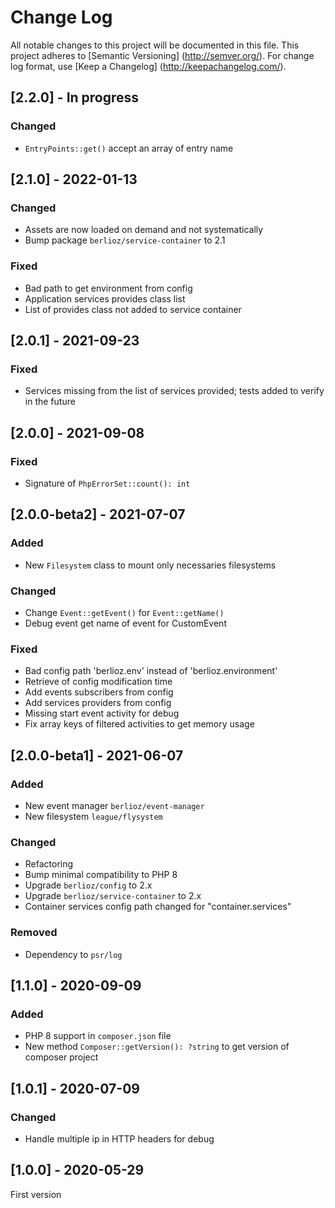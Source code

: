 # Change Log

All notable changes to this project will be documented in this file. This project adheres
to [Semantic Versioning] (http://semver.org/). For change log format,
use [Keep a Changelog] (http://keepachangelog.com/).

## [2.2.0] - In progress

### Changed

- `EntryPoints::get()` accept an array of entry name

## [2.1.0] - 2022-01-13

### Changed

- Assets are now loaded on demand and not systematically
- Bump package `berlioz/service-container` to 2.1

### Fixed

- Bad path to get environment from config
- Application services provides class list
- List of provides class not added to service container

## [2.0.1] - 2021-09-23

### Fixed

- Services missing from the list of services provided; tests added to verify in the future

## [2.0.0] - 2021-09-08

### Fixed

- Signature of `PhpErrorSet::count(): int`

## [2.0.0-beta2] - 2021-07-07

### Added

- New `Filesystem` class to mount only necessaries filesystems

### Changed

- Change `Event::getEvent()` for `Event::getName()`
- Debug event get name of event for CustomEvent

### Fixed

- Bad config path 'berlioz.env' instead of 'berlioz.environment'
- Retrieve of config modification time
- Add events subscribers from config
- Add services providers from config
- Missing start event activity for debug
- Fix array keys of filtered activities to get memory usage

## [2.0.0-beta1] - 2021-06-07

### Added

- New event manager `berlioz/event-manager`
- New filesystem `league/flysystem`

### Changed

- Refactoring
- Bump minimal compatibility to PHP 8
- Upgrade `berlioz/config` to 2.x
- Upgrade `berlioz/service-container` to 2.x
- Container services config path changed for "container.services"

### Removed

- Dependency to `psr/log`

## [1.1.0] - 2020-09-09

### Added

- PHP 8 support in `composer.json` file
- New method `Composer::getVersion(): ?string` to get version of composer project

## [1.0.1] - 2020-07-09

### Changed

- Handle multiple ip in HTTP headers for debug

## [1.0.0] - 2020-05-29

First version
